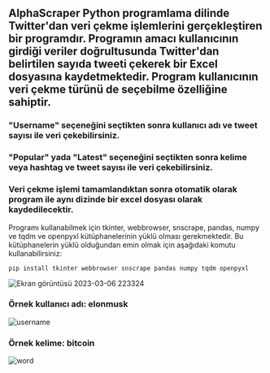## AlphaScraper Python programlama dilinde Twitter'dan veri çekme işlemlerini gerçekleştiren bir programdır. Programın amacı kullanıcının girdiği veriler doğrultusunda Twitter'dan belirtilen sayıda tweeti çekerek bir Excel dosyasına kaydetmektedir. Program kullanıcının veri çekme türünü de seçebilme özelliğine sahiptir.

### "Username" seçeneğini seçtikten sonra kullanıcı adı ve tweet sayısı ile veri çekebilirsiniz.
### "Popular" yada "Latest" seçeneğini seçtikten sonra kelime veya hashtag ve tweet sayısı ile veri çekebilirsiniz.

### Veri çekme işlemi tamamlandıktan sonra otomatik olarak program ile aynı dizinde bir excel dosyası olarak kaydedilecektir.

Programı kullanabilmek için tkinter, webbrowser, snscrape, pandas, numpy ve tqdm ve openpyxl kütüphanelerinin yüklü olması gerekmektedir. Bu kütüphanelerin yüklü olduğundan emin olmak için aşağıdaki komutu kullanabilirsiniz:

```pip install tkinter webbrowser snscrape pandas numpy tqdm openpyxl``` 


![Ekran görüntüsü 2023-03-06 223324](https://user-images.githubusercontent.com/88042600/223233747-8c5c7a28-35fc-46d6-a6fa-fc4f09aa0380.png)

### Örnek kullanıcı adı: elonmusk

![username](https://user-images.githubusercontent.com/88042600/223419170-fbbfeae9-81d5-4e07-b290-1aef2dbc7952.png)

### Örnek kelime: bitcoin

![word](https://user-images.githubusercontent.com/88042600/223419358-e6a26484-6e6a-43f0-9292-ff658b9f32d3.png)
